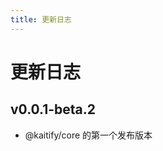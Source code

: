 ```yaml
---
title: 更新日志
---
```


# 更新日志

## v0.0.1-beta.2 <Badge type="tip" text='2024.11.28' />

- @kaitify/core 的第一个发布版本
